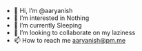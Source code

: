 - 👋 Hi, I’m @aaryanish
- 👀 I’m interested in Nothing
- 🌱 I’m currently Sleeping
- 💞️ I’m looking to collaborate on my laziness
- 📫 How to reach me aaryanish@pm.me

<!---
aaryanish/aaryanish is a ✨ special ✨ repository because its `README.md` (this file) appears on your GitHub profile.
You can click the Preview link to take a look at your changes.
--->
